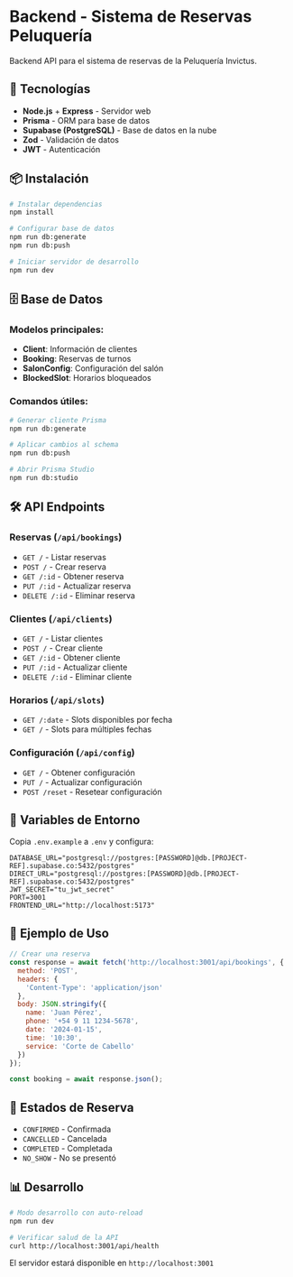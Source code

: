 # Backend - Sistema de Reservas Peluquería

Backend API para el sistema de reservas de la Peluquería Invictus.

## 🚀 Tecnologías

- **Node.js** + **Express** - Servidor web
- **Prisma** - ORM para base de datos
- **Supabase (PostgreSQL)** - Base de datos en la nube
- **Zod** - Validación de datos
- **JWT** - Autenticación

## 📦 Instalación

```bash
# Instalar dependencias
npm install

# Configurar base de datos
npm run db:generate
npm run db:push

# Iniciar servidor de desarrollo
npm run dev
```

## 🗄️ Base de Datos

### Modelos principales:

- **Client**: Información de clientes
- **Booking**: Reservas de turnos
- **SalonConfig**: Configuración del salón
- **BlockedSlot**: Horarios bloqueados

### Comandos útiles:

```bash
# Generar cliente Prisma
npm run db:generate

# Aplicar cambios al schema
npm run db:push

# Abrir Prisma Studio
npm run db:studio
```

## 🛠️ API Endpoints

### Reservas (`/api/bookings`)
- `GET /` - Listar reservas
- `POST /` - Crear reserva
- `GET /:id` - Obtener reserva
- `PUT /:id` - Actualizar reserva
- `DELETE /:id` - Eliminar reserva

### Clientes (`/api/clients`)
- `GET /` - Listar clientes
- `POST /` - Crear cliente
- `GET /:id` - Obtener cliente
- `PUT /:id` - Actualizar cliente
- `DELETE /:id` - Eliminar cliente

### Horarios (`/api/slots`)
- `GET /:date` - Slots disponibles por fecha
- `GET /` - Slots para múltiples fechas

### Configuración (`/api/config`)
- `GET /` - Obtener configuración
- `PUT /` - Actualizar configuración
- `POST /reset` - Resetear configuración

## 🔧 Variables de Entorno

Copia `.env.example` a `.env` y configura:

```env
DATABASE_URL="postgresql://postgres:[PASSWORD]@db.[PROJECT-REF].supabase.co:5432/postgres"
DIRECT_URL="postgresql://postgres:[PASSWORD]@db.[PROJECT-REF].supabase.co:5432/postgres"
JWT_SECRET="tu_jwt_secret"
PORT=3001
FRONTEND_URL="http://localhost:5173"
```

## 📝 Ejemplo de Uso

```javascript
// Crear una reserva
const response = await fetch('http://localhost:3001/api/bookings', {
  method: 'POST',
  headers: {
    'Content-Type': 'application/json'
  },
  body: JSON.stringify({
    name: 'Juan Pérez',
    phone: '+54 9 11 1234-5678',
    date: '2024-01-15',
    time: '10:30',
    service: 'Corte de Cabello'
  })
});

const booking = await response.json();
```

## 🚦 Estados de Reserva

- `CONFIRMED` - Confirmada
- `CANCELLED` - Cancelada
- `COMPLETED` - Completada
- `NO_SHOW` - No se presentó

## 📊 Desarrollo

```bash
# Modo desarrollo con auto-reload
npm run dev

# Verificar salud de la API
curl http://localhost:3001/api/health
```

El servidor estará disponible en `http://localhost:3001`